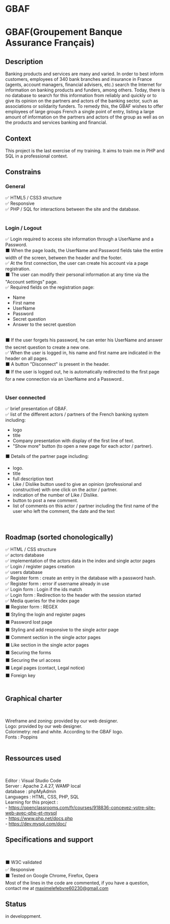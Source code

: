 # GBAF

<h1>GBAF(Groupement Banque Assurance Français)</h1>

<h2>Description</h2>

Banking products and services are many and varied. In order to
best inform customers, employees of 340 bank branches and
insurance in France (agents, account managers, financial advisers, etc.)
search the Internet for information on banking products and
funders, among others.
Today, there is no database to search for this information from
reliably and quickly or to give its opinion on the partners and actors of the
banking sector, such as associations or solidarity funders.
To remedy this, the GBAF wishes to offer employees of large groups
French a single point of entry, listing a large amount of information
on the partners and actors of the group as well as on the products and services
banking and financial.

<h2>Context</h2>

This project is the last exercise of my training. It aims to train me in PHP and SQL in a professional context.

<h2>Constrains</h2> 

<h3>General</h3>

✅ HTML5 / CSS3 structure </br>
✅ Responsive </br>
✅ PHP / SQL for interactions between the site and the database.</br></br>

<h3>Login / Logout</h3>

✅ Login required to access site information through a UserName and a Password.</br>
⬛ When the page loads, the UserName and Password fields take the entire width of the screen, between the header and the footer.</br>
✅ At the first connection, the user can create his account via a page registration.</br>
⬛ The user can modify their personal information at any time via the "Account settings" page.</br>
✅ Required fields on the registration page:</br>
    <ul>
        <li> Name</li>
        <li> First name</li>
        <li> UserName</li>
        <li> Password</li>
        <li> Secret question</li>
        <li> Answer to the secret question</li>
    </ul> </br>
⬛ If the user forgets his password, he can enter his UserName and answer the secret question to create a new one.</br>
✅ When the user is logged in, his name and first name are indicated in the header on all pages.</br>
⬛ A button "Disconnect" is present in the header.</br>
⬛ If the user is logged out, he is automatically redirected to the first page for a new connection via an UserName and a Password..</br></br>

<h3>User connected</h3>

✅ brief presentation of GBAF.</br>
✅ list of the different actors / partners of the French banking system including:</br>
    <ul>
        <li> logo</li>
        <li> title</li>
        <li> Company presentation with display of the first line of
        text.</li>
        <li> "Show more" button (to open a new page
        for each actor / partner).</li>
    </ul>
⬛ Details of the partner page including:</br>
    <ul>
        <li> logo.</li>
        <li> title</li>
        <li> full description text</li>
        <li> Like / Dislike button used to give an opinion (professional and constructive) with one click on the actor / partner.</li>
        <li> indication of the number of Like / Dislike.</li>
        <li> button to post a new comment.</li>
        <li> list of comments on this actor / partner including the first name of the user who left the comment, the date and the text</li>
    </ul></br>

<h2>Roadmap (sorted chonologically) </h2>

✅ HTML / CSS structure </br>
✅ actors database</br>
✅ implementation of the actors data in the index and single actor pages</br>
✅ Login / register pages creation </br>
✅ users database </br>
✅ Register form : create an entry in the database with a password hash.</br>
✅ Register form : error if username already in use</br>
✅ Login form : Login if the ids match</br>
✅ Login form : Redirection to the header with the session started</br>
✅ Media queries for the index page</br>
⬛ Register form : REGEX</br>
⬛ Styling the login and register pages</br>
⬛ Password lost page</br>
⬛ Styling and add responsive to the single actor page </br>
⬛ Comment section in the single actor pages</br>
⬛ Like section in the single actor pages</br>
⬛ Securing the forms</br>
⬛ Securing the url access</br>
⬛ Legal pages (contact, Legal notice)</br>
⬛ Foreign key</br></br>



<h2>Graphical charter</h2></br>

Wireframe and zoning: provided by our web designer.</br>
Logo: provided by our web designer.</br>
Colorimetry: red and white. According to the GBAF logo.</br>
Fonts : Poppins</br></br>

<h2>Ressources used</h2> </br>

Editor : Visual Studio Code </br>
Server : Apache 2.4.27, WAMP local</br>
database : phpMyAdmin</br>
Languages : HTML, CSS, PHP, SQL</br>
Learning for this project :</br>
    - https://openclassrooms.com/fr/courses/918836-concevez-votre-site-web-avec-php-et-mysql</br>
    - https://www.php.net/docs.php</br>
    - https://dev.mysql.com/doc/</br>

<h2>Specifications and support</h2></br>

⬛ W3C validated</br>
✅ Responsive</br>
⬛ Tested on Google Chrome, Firefox, Opera</br>
Most of the lines in the code are commented, if you have a question, contact me at maximelefebvre60230@gmail.com</br>

<h2>Status</h2>
in developpment.
